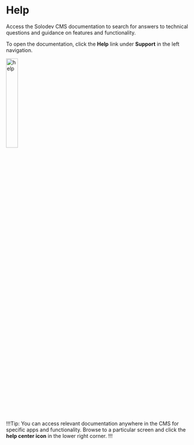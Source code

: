 # Help

Access the Solodev CMS documentation to search for answers to technical questions and guidance on features and functionality.

To open the documentation, click the **Help** link under **Support** in the left navigation.

<img src="../../../images/help1.png" alt="help" style="width: 25%; display: block"></a>


!!!Tip:
You can access relevant documentation anywhere in the CMS for specific apps and functionality. Browse to a particular screen and click the **help center icon** in the lower right corner.
!!!

